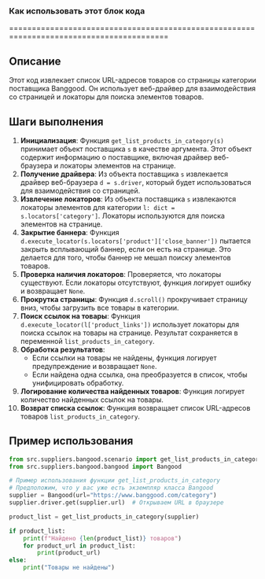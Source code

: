 ### Как использовать этот блок кода
=========================================================================================

Описание
-------------------------
Этот код извлекает список URL-адресов товаров со страницы категории поставщика Banggood. Он использует веб-драйвер для взаимодействия со страницей и локаторы для поиска элементов товаров.

Шаги выполнения
-------------------------
1. **Инициализация**: Функция `get_list_products_in_category(s)` принимает объект поставщика `s` в качестве аргумента. Этот объект содержит информацию о поставщике, включая драйвер веб-браузера и локаторы элементов на странице.
2. **Получение драйвера**: Из объекта поставщика `s` извлекается драйвер веб-браузера `d = s.driver`, который будет использоваться для взаимодействия со страницей.
3. **Извлечение локаторов**: Из объекта поставщика `s` извлекаются локаторы элементов для категории `l: dict = s.locators['category']`. Локаторы используются для поиска элементов на странице.
4. **Закрытие баннера**: Функция `d.execute_locator(s.locators['product']['close_banner'])` пытается закрыть всплывающий баннер, если он есть на странице. Это делается для того, чтобы баннер не мешал поиску элементов товаров.
5. **Проверка наличия локаторов**: Проверяется, что локаторы существуют. Если локаторы отсутствуют, функция логирует ошибку и возвращает `None`.
6. **Прокрутка страницы**: Функция `d.scroll()` прокручивает страницу вниз, чтобы загрузить все товары в категории.
7. **Поиск ссылок на товары**: Функция `d.execute_locator(l['product_links'])` использует локаторы для поиска ссылок на товары на странице. Результат сохраняется в переменной `list_products_in_category`.
8. **Обработка результатов**:
   - Если ссылки на товары не найдены, функция логирует предупреждение и возвращает `None`.
   - Если найдена одна ссылка, она преобразуется в список, чтобы унифицировать обработку.
9. **Логирование количества найденных товаров**: Функция логирует количество найденных ссылок на товары.
10. **Возврат списка ссылок**: Функция возвращает список URL-адресов товаров `list_products_in_category`.

Пример использования
-------------------------

```python
from src.suppliers.bangood.scenario import get_list_products_in_category
from src.suppliers.bangood.bangood import Bangood

# Пример использования функции get_list_products_in_category
# Предположим, что у вас уже есть экземпляр класса Bangood
supplier = Bangood(url="https://www.banggood.com/category")
supplier.driver.get(supplier.url)  # Открываем URL в браузере

product_list = get_list_products_in_category(supplier)

if product_list:
    print(f"Найдено {len(product_list)} товаров")
    for product_url in product_list:
        print(product_url)
else:
    print("Товары не найдены")
```
